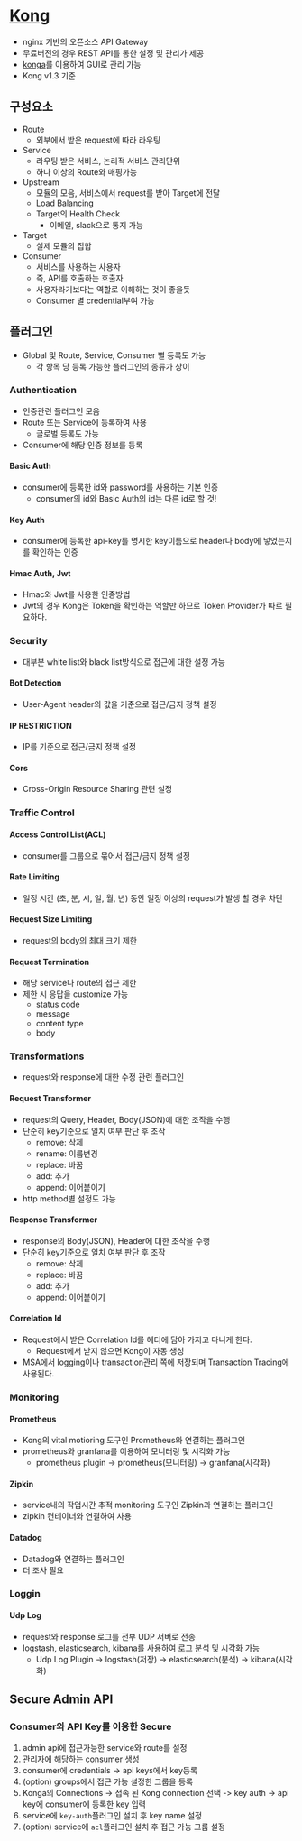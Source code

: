 # [Kong](https://github.com/Kong/kong)

- nginx 기반의 오픈소스 API Gateway
- 무료버전의 경우 REST API를 통한 설정 및 관리가 제공
- [konga](https://github.com/pantsel/konga)를 이용하여 GUI로 관리 가능
- Kong v1.3 기준

## 구성요소

- Route
  - 외부에서 받은 request에 따라 라우팅
- Service
  - 라우팅 받은 서비스, 논리적 서비스 관리단위
  - 하나 이상의 Route와 매핑가능
- Upstream
  - 모듈의 모음, 서비스에서 request를 받아 Target에 전달
  - Load Balancing
  - Target의 Health Check
    - 이메일, slack으로 통지 가능
- Target
  - 실제 모듈의 집합
- Consumer
  - 서비스를 사용하는 사용자
  - 즉, API를 호출하는 호출자
  - 사용자라기보다는 역할로 이해하는 것이 좋을듯
  - Consumer 별 credential부여 가능

## 플러그인

- Global 및 Route, Service, Consumer 별 등록도 가능
  - 각 항목 당 등록 가능한 플러그인의 종류가 상이

### Authentication

- 인증관련 플러그인 모음
- Route 또는 Service에 등록하여 사용
  - 글로벌 등록도 가능
- Consumer에 해당 인증 정보를 등록

#### Basic Auth

- consumer에 등록한 id와 password를 사용하는 기본 인증
  - consumer의 id와 Basic Auth의 id는 다른 id로 할 것!

#### Key Auth

- consumer에 등록한 api-key를 명시한 key이름으로 header나 body에 넣었는지를 확인하는 인증

#### Hmac Auth, Jwt

- Hmac와 Jwt를 사용한 인증방법
- Jwt의 경우 Kong은 Token을 확인하는 역할만 하므로 Token Provider가 따로 필요하다.

### Security

- 대부분 white list와 black list방식으로 접근에 대한 설정 가능

#### Bot Detection

- User-Agent header의 값을 기준으로 접근/금지 정책 설정

#### IP RESTRICTION

- IP를 기준으로 접근/금지 정책 설정

#### Cors

- Cross-Origin Resource Sharing 관련 설정

### Traffic Control

#### Access Control List(ACL)

- consumer를 그룹으로 묶어서 접근/금지 정책 설정

#### Rate Limiting

- 일정 시간 (초, 분, 시, 일, 월, 년) 동안 일정 이상의 request가 발생 할 경우 차단

#### Request Size Limiting

- request의 body의 최대 크기 제한

#### Request Termination

- 해당 service나 route의 접근 제한
- 제한 시 응답을 customize 가능
  - status code
  - message
  - content type
  - body

### Transformations

- request와 response에 대한 수정 관련 플러그인

#### Request Transformer

- request의 Query, Header, Body(JSON)에 대한 조작을 수행
- 단순히 key기준으로 일치 여부 판단 후 조작
  - remove: 삭제
  - rename: 이름변경
  - replace: 바꿈
  - add: 추가
  - append: 이어붙이기
- http method별 설정도 가능

#### Response Transformer

- response의 Body(JSON), Header에 대한 조작을 수행
- 단순히 key기준으로 일치 여부 판단 후 조작
  - remove: 삭제
  - replace: 바꿈
  - add: 추가
  - append: 이어붙이기

#### Correlation Id

- Request에서 받은 Correlation Id를 헤더에 담아 가지고 다니게 한다.
  - Request에서 받지 않으면 Kong이 자동 생성
- MSA에서 logging이나 transaction관리 쪽에 저장되며 Transaction Tracing에 사용된다.

### Monitoring

#### Prometheus

- Kong의 vital motioring 도구인 Prometheus와 연결하는 플러그인
- prometheus와 granfana를 이용하여 모니터링 및 시각화 가능
  - prometheus plugin -> prometheus(모니터링) -> granfana(시각화)

#### Zipkin

- service내의 작업시간 추적 monitoring 도구인 Zipkin과 연결하는 플러그인
- zipkin 컨테이너와 연결하여 사용

#### Datadog

- Datadog와 연결하는 플러그인
- 더 조사 필요

### Loggin

#### Udp Log

- request와 response 로그를 전부 UDP 서버로 전송
- logstash, elasticsearch, kibana를 사용하여 로그 분석 및 시각화 가능
  - Udp Log Plugin -> logstash(저장) -> elasticsearch(분석) -> kibana(시각화)

## Secure Admin API

### Consumer와 API Key를 이용한 Secure

1. admin api에 접근가능한 service와 route를 설정
2. 관리자에 해당하는 consumer 생성
3. consumer에 credentials -> api keys에서 key등록
4. (option) groups에서 접근 가능 설정한 그룹을 등록
5. Konga의 Connections -> 접속 된 Kong connection 선택 -> key auth -> api key에 consumer에 등록한 key 입력
6. service에 `key-auth`플러그인 설치 후 key name 설정
7. (option) service에 `acl`플러그인 설치 후 접근 가능 그룹 설정
